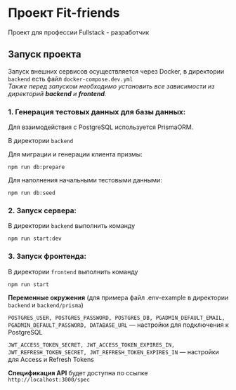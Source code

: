 # Проект Fit-friends

Проект для профессии Fullstack - разработчик


## Запуск проекта
Запуск внешних сервисов осуществляется через Docker, в директории  `backend` есть файл `docker-compose.dev.yml`  
_Также перед запуском необходимо установить все зависимости из директорий **backend** и **frontend**._

### 1. Генерация тестовых данных для базы данных:
Для взаимодействия с PostgreSQL используется PrismaORM.

В директории `backend`  

Для миграции и генерации клиента призмы: 
```
npm run db:prepare
```

Для наполнения начальными тестовыми данными:
```
npm run db:seed
```

### 2. Запуск сервера:

В директории `backend` выполнить команду   
```
npm run start:dev
```

### 3. Запуск фронтенда:

В директории `frontend` выполнить команду
 
```
npm run start
```

**Переменные окружения** (для примера файл .env-example в директории `backend` и `backend/prisma`)   
  
  
  
`POSTGRES_USER, POSTGRES_PASSWORD, POSTGRES_DB, PGADMIN_DEFAULT_EMAIL, PGADMIN_DEFAULT_PASSWORD, DATABASE_URL` — настройки для подключения к PostgreSQL  

`JWT_ACCESS_TOKEN_SECRET, JWT_ACCESS_TOKEN_EXPIRES_IN, JWT_REFRESH_TOKEN_SECRET, JWT_REFRESH_TOKEN_EXPIRES_IN` — настройки для Access и Refresh Tokens 

**Спецификация API** будет доступна по ссылке `http://localhost:3000/spec`